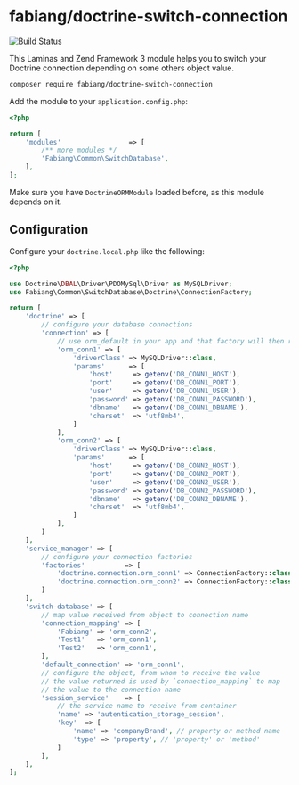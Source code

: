# fabiang/doctrine-switch-connection

[![Build Status](https://travis-ci.com/fabiang/doctrine-switch-connection.svg?branch=master)](https://travis-ci.com/fabiang/doctrine-switch-connection)

This Laminas and Zend Framework 3 module helps you to switch your Doctrine connection depending on some others object value.

```bash
composer require fabiang/doctrine-switch-connection
```

Add the module to your `application.config.php`:

```php
<?php

return [
    'modules'                 => [
        /** more modules */
        'Fabiang\Common\SwitchDatabase',
    ],
];
```

Make sure you have `DoctrineORMModule` loaded before, as this module depends on it.

## Configuration

Configure your `doctrine.local.php` like the following:

```php
<?php

use Doctrine\DBAL\Driver\PDOMySql\Driver as MySQLDriver;
use Fabiang\Common\SwitchDatabase\Doctrine\ConnectionFactory;

return [
    'doctrine' => [
        // configure your database connections
        'connection' => [
            // use orm_default in your app and that factory will then return one of these
            'orm_conn1' => [
                'driverClass' => MySQLDriver::class,
                'params'      => [
                    'host'     => getenv('DB_CONN1_HOST'),
                    'port'     => getenv('DB_CONN1_PORT'),
                    'user'     => getenv('DB_CONN1_USER'),
                    'password' => getenv('DB_CONN1_PASSWORD'),
                    'dbname'   => getenv('DB_CONN1_DBNAME'),
                    'charset'  => 'utf8mb4',
                ]
            ],
            'orm_conn2' => [
                'driverClass' => MySQLDriver::class,
                'params'      => [
                    'host'     => getenv('DB_CONN2_HOST'),
                    'port'     => getenv('DB_CONN2_PORT'),
                    'user'     => getenv('DB_CONN2_USER'),
                    'password' => getenv('DB_CONN2_PASSWORD'),
                    'dbname'   => getenv('DB_CONN2_DBNAME'),
                    'charset'  => 'utf8mb4',
                ]
            ],
        ]
    ],
    'service_manager' => [
        // configure your connection factories
        'factories'          => [
            'doctrine.connection.orm_conn1' => ConnectionFactory::class,
            'doctrine.connection.orm_conn2' => ConnectionFactory::class,
        ]
    ],
    'switch-database' => [
        // map value received from object to connection name
        'connection_mapping' => [
            'Fabiang' => 'orm_conn2',
            'Test1'   => 'orm_conn1',
            'Test2'   => 'orm_conn1',
        ],
        'default_connection' => 'orm_conn1',
        // configure the object, from whom to receive the value
        // the value returned is used by `connection_mapping` to map
        // the value to the connection name
        'session_service'    => [
            // the service name to receive from container
            'name' => 'autentication_storage_session',
            'key'  => [
                'name' => 'companyBrand', // property or method name
                'type' => 'property', // 'property' or 'method'
            ]
        ],
    ],
];

```
